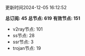 更新时间2024-12-05 16:12:52

**总订阅: 45**
**总节点: 619**
**有效节点: 151**
- v2ray节点: 101
- ss节点: 28
- ssr节点: 3
- trojan节点: 19
